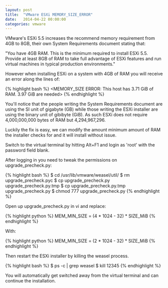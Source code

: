 ```yaml
---
layout: post
title:  "VMware ESXi MEMORY_SIZE_ERROR"
date:   2014-04-22 00:00:00
categories: vmware
---
```


VMware's ESXi 5.5 increases the recommend memory requirement from 4GB to 8GB,
their own System Requirements document stating that:

"You have 4GB RAM. This is the minimum required to install ESXi 5.5. Provide at
least 8GB of RAM to take full advantage of ESXi features and run virtual
machines in typical production environments."

However when installing ESXi on a system with 4GB of RAM you will receive an
error along the lines of:

{% highlight bash %}
<MEMORY_SIZE ERROR: This host has 3.71 GiB of RAM. 3.97 GiB are needed>
{% endhighlight %}

You'll notice that the people writing the System Requirements document are using
the SI unit of gigabyte (GB) while those writing the ESXi installer are using
the binary unit of gibibyte (GiB). As such ESXi does not require 4,000,000,000
bytes of RAM but 4,294,967,296.

Luckily the fix is easy, we can modify the amount minimum amount of RAM the
installer checks for and it will install without issue.

Switch to the virtual terminal by hitting Alt+F1 and login as 'root' with the
password field blank.

After logging in you need to tweak the permissions on upgrade_precheck.py:

{% highlight bash %}
$ cd /usr/lib/vmware/weasel/util/
$ rm upgrade_precheck.pyc
$ cp upgrade_precheck.py upgrade_precheck.py.tmp
$ cp upgrade_precheck.py.tmp upgrade_precheck.py
$ chmod 777 upgrade_precheck.py
{% endhighlight %}

Open up upgrade_precheck.py in vi and replace:

{% highlight python %}
MEM_MIN_SIZE = (4 * 1024 - 32) * SIZE_MiB
{% endhighlight %}

With:

{% highlight python %}
MEM_MIN_SIZE = (2 * 1024 - 32) * SIZE_MiB
{% endhighlight %}

Then restart the ESXi installer by killing the weasel process.

{% highlight bash %}
$ ps -c | grep weasel
$ kill 12345
{% endhighlight %}

You will automatically get switched away from the virtual terminal and can
continue the installation.

